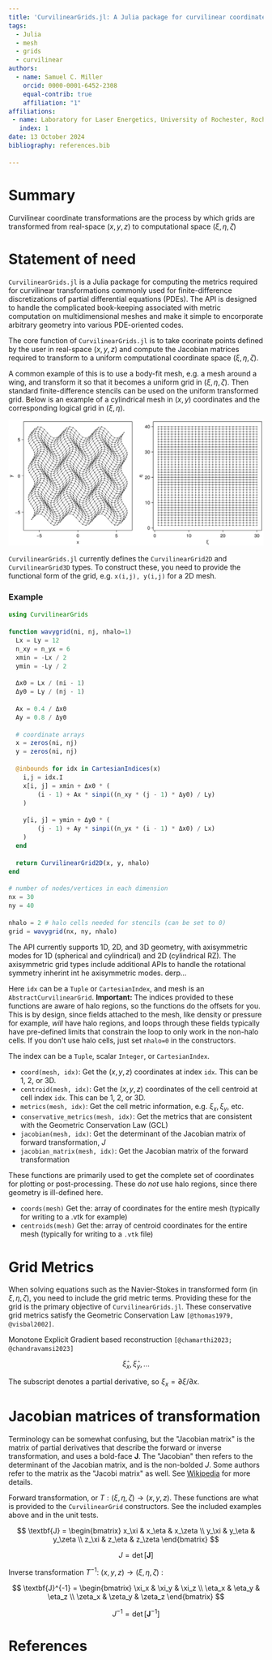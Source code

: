 ```yaml
---
title: 'CurvilinearGrids.jl: A Julia package for curvilinear coordinate transformations'
tags:
  - Julia
  - mesh
  - grids
  - curvilinear
authors:
  - name: Samuel C. Miller
    orcid: 0000-0001-6452-2308
    equal-contrib: true
    affiliation: "1" 
affiliations:
 - name: Laboratory for Laser Energetics, University of Rochester, Rochester, NY USA
   index: 1
date: 13 October 2024
bibliography: references.bib

---
```


# Summary

Curvilinear coordinate transformations are the process by which grids are transformed from real-space $(x,y,z)$ to computational space $(\xi,\eta,\zeta)$

# Statement of need
`CurvilinearGrids.jl` is a Julia package for computing the metrics required for curvilinear transformations commonly used for finite-difference discretizations of partial differential equations (PDEs). The API is designed to handle the complicated book-keeping associated with metric computation on multidimensional meshes and make it simple to encorporate arbitrary geometry into various PDE-oriented codes.

The core function of `CurvilinearGrids.jl` is to take coorinate points defined by the user in real-space $(x,y,z)$ and compute the Jacobian matrices required to transform to a uniform computational coordinate space $(\xi,\eta,\zeta)$.


A common example of this is to use a body-fit mesh, e.g. a mesh around a wing, and transform it so that it becomes a uniform grid in $(\xi,\eta,\zeta)$. Then standard finite-difference stencils can be used on the uniform transformed grid. Below is an example of a cylindrical mesh in $(x,y)$ coordinates and the corresponding logical grid in $(\xi,\eta)$.

![Curvilinear mesh transformation.\label{fig:mesh}](mesh.png)

`CurvilinearGrids.jl` currently defines the `CurvilinearGrid2D` and `CurvilinearGrid3D` types. To construct these, you need to provide the functional form of the grid, e.g. `x(i,j), y(i,j)` for a 2D mesh. 

### Example
```julia
using CurvilinearGrids

function wavygrid(ni, nj, nhalo=1)
  Lx = Ly = 12
  n_xy = n_yx = 6
  xmin = -Lx / 2
  ymin = -Ly / 2

  Δx0 = Lx / (ni - 1)
  Δy0 = Ly / (nj - 1)

  Ax = 0.4 / Δx0
  Ay = 0.8 / Δy0

  # coordinate arrays
  x = zeros(ni, nj)
  y = zeros(ni, nj)

  @inbounds for idx in CartesianIndices(x)
    i,j = idx.I
    x[i, j] = xmin + Δx0 * (
        (i - 1) + Ax * sinpi((n_xy * (j - 1) * Δy0) / Ly)
    )
      
    y[i, j] = ymin + Δy0 * (
        (j - 1) + Ay * sinpi((n_yx * (i - 1) * Δx0) / Lx)
    )
  end

  return CurvilinearGrid2D(x, y, nhalo)
end

# number of nodes/vertices in each dimension
nx = 30
ny = 40

nhalo = 2 # halo cells needed for stencils (can be set to 0)
grid = wavygrid(nx, ny, nhalo)
```

The API currently supports 1D, 2D, and 3D geometry, with axisymmetric modes for 1D (spherical and cylindrical) and 2D (cylindrical RZ). The axisymmetric grid types include additional APIs to handle the rotational symmetry inherint int he axisymmetric modes. derp...

Here `idx` can be a `Tuple` or `CartesianIndex`, and mesh is an `AbstractCurvilinearGrid`. **Important:** The indices provided to these functions are aware of halo regions, so the functions do the offsets for you. This is by design, since fields attached to the mesh, like density or pressure for example, _will_ have halo regions, and loops through these fields typically have pre-defined limits that constrain the loop to only work in the non-halo cells. If you don't use halo cells, just set `nhalo=0` in the constructors.

The index can be a `Tuple`, scalar `Integer`, or `CartesianIndex`.
- `coord(mesh, idx)`: Get the $(x,y,z)$ coordinates at index `idx`. This can be 1, 2, or 3D.
- `centroid(mesh, idx)`:  Get the $(x,y,z)$ coordinates of the cell centroid at cell index `idx`. This can be 1, 2, or 3D.
- `metrics(mesh, idx)`: Get the cell metric information, e.g. $\xi_x, \xi_y$, etc.
- `conservative_metrics(mesh, idx)`: Get the metrics that are consistent with the Geometric Conservation Law (GCL)
- `jacobian(mesh, idx)`: Get the determinant of the Jacobian matrix of forward transformation, $J$
- `jacobian_matrix(mesh, idx)`: Get the Jacobian matrix of the forward transformation

These functions are primarily used to get the complete set of coordinates for plotting or post-processing. These do _not_ use halo regions, since there geometry is ill-defined here.
- `coords(mesh)` Get the: array of coordinates for the entire mesh (typically for writing to a .vtk for example)
- `centroids(mesh)` Get the: array of centroid coordinates for the entire mesh (typically for writing to a `.vtk` file)

# Grid Metrics

When solving equations such as the Navier-Stokes in transformed form (in $\xi,\eta,\zeta$), you need to include the grid metric terms. Providing these for the grid is the primary objective of `CurvilinearGrids.jl`. These conservative grid metrics satisfy the Geometric Conservation Law `[@thomas1979, @visbal2002]`.

Monotone Explicit Gradient based reconstruction `[@chamarthi2023; @chandravamsi2023]`


$$
\hat{\xi}_x, \hat{\xi}_y,...
$$

The subscript denotes a partial derivative, so $\xi_x = \partial \xi / \partial x$. 


# Jacobian matrices of transformation

Terminology can be somewhat confusing, but the "Jacobian matrix" is the matrix of partial derivatives that describe the forward or inverse transformation, and uses a bold-face $\textbf{J}$. The "Jacobian" then refers to the determinant of the Jacobian matrix, and is the non-bolded $J$. Some authors refer to the matrix as the "Jacobi matrix" as well. See [Wikipedia](https://en.wikipedia.org/wiki/Jacobian_matrix_and_determinant) for more details.

Forward transformation, or $T: (\xi,\eta,\zeta) \rightarrow (x,y,z)$. These functions are what is provided to the `CurvilinearGrid` constructors. See the included examples above and in the unit tests.

$$
\textbf{J} = 
\begin{bmatrix}
x_\xi & x_\eta & x_\zeta \\
y_\xi & y_\eta & y_\zeta \\
z_\xi & z_\eta & z_\zeta
\end{bmatrix}
$$

$$
J = \det [\textbf{J}]
$$

Inverse transformation $T^{-1}$: $(x,y,z) \rightarrow (\xi,\eta,\zeta)$ : 

$$
\textbf{J}^{-1} = 
\begin{bmatrix}
\xi_x   & \xi_y   & \xi_z   \\
\eta_x  & \eta_y  & \eta_z  \\
\zeta_x & \zeta_y & \zeta_z
\end{bmatrix}
$$

$$
J^{-1} = \det [\textbf{J}^{-1}]
$$


# References
